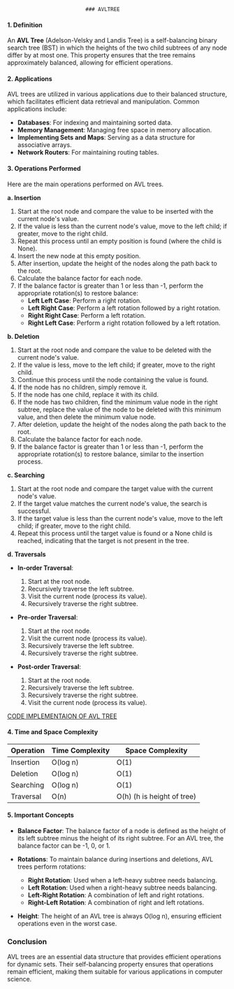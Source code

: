                              ### AVLTREE
#### 1. Definition
An **AVL Tree** (Adelson-Velsky and Landis Tree) is a self-balancing binary search tree (BST) in which the heights of the two child subtrees of any node differ by at most one. This property ensures that the tree remains approximately balanced, allowing for efficient operations.

#### 2. Applications
AVL trees are utilized in various applications due to their balanced structure, which facilitates efficient data retrieval and manipulation. Common applications include:
- **Databases**: For indexing and maintaining sorted data.
- **Memory Management**: Managing free space in memory allocation.
- **Implementing Sets and Maps**: Serving as a data structure for associative arrays.
- **Network Routers**: For maintaining routing tables.

#### 3. Operations Performed
Here are the main operations performed on AVL trees.

**a. Insertion**
1. Start at the root node and compare the value to be inserted with the current node's value.
2. If the value is less than the current node's value, move to the left child; if greater, move to the right child.
3. Repeat this process until an empty position is found (where the child is None).
4. Insert the new node at this empty position.
5. After insertion, update the height of the nodes along the path back to the root.
6. Calculate the balance factor for each node.
7. If the balance factor is greater than 1 or less than -1, perform the appropriate rotation(s) to restore balance:
   - **Left Left Case**: Perform a right rotation.
   - **Left Right Case**: Perform a left rotation followed by a right rotation.
   - **Right Right Case**: Perform a left rotation.
   - **Right Left Case**: Perform a right rotation followed by a left rotation.

**b. Deletion**
1. Start at the root node and compare the value to be deleted with the current node's value.
2. If the value is less, move to the left child; if greater, move to the right child.
3. Continue this process until the node containing the value is found.
4. If the node has no children, simply remove it.
5. If the node has one child, replace it with its child.
6. If the node has two children, find the minimum value node in the right subtree, replace the value of the node to be deleted with this minimum value, and then delete the minimum value node.
7. After deletion, update the height of the nodes along the path back to the root.
8. Calculate the balance factor for each node.
9. If the balance factor is greater than 1 or less than -1, perform the appropriate rotation(s) to restore balance, similar to the insertion process.

**c. Searching**
1. Start at the root node and compare the target value with the current node's value.
2. If the target value matches the current node's value, the search is successful.
3. If the target value is less than the current node's value, move to the left child; if greater, move to the right child.
4. Repeat this process until the target value is found or a None child is reached, indicating that the target is not present in the tree.

**d. Traversals**
- **In-order Traversal**: 
  1. Start at the root node.
  2. Recursively traverse the left subtree.
  3. Visit the current node (process its value).
  4. Recursively traverse the right subtree.
  
- **Pre-order Traversal**: 
  1. Start at the root node.
  2. Visit the current node (process its value).
  3. Recursively traverse the left subtree.
  4. Recursively traverse the right subtree.

- **Post-order Traversal**: 
  1. Start at the root node.
  2. Recursively traverse the left subtree.
  3. Recursively traverse the right subtree.
  4. Visit the current node (process its value).

[CODE IMPLEMENTAION OF AVL TREE](https://github.com/henok-getahun/DataStructureAndAlgorithm-DSA-/blob/main/AVLTree.py)

#### 4. Time and Space Complexity

| Operation      | Time Complexity | Space Complexity |
|----------------|-----------------|------------------|
| Insertion      | O(log n)        | O(1)             |
| Deletion       | O(log n)        | O(1)             |
| Searching      | O(log n)        | O(1)             |
| Traversal      | O(n)            | O(h) (h is height of tree) |

#### 5. Important Concepts
- **Balance Factor**: The balance factor of a node is defined as the height of its left subtree minus the height of its right subtree. For an AVL tree, the balance factor can be -1, 0, or 1.
  
- **Rotations**: To maintain balance during insertions and deletions, AVL trees perform rotations:
  - **Right Rotation**: Used when a left-heavy subtree needs balancing.
  - **Left Rotation**: Used when a right-heavy subtree needs balancing.
  - **Left-Right Rotation**: A combination of left and right rotations.
  - **Right-Left Rotation**: A combination of right and left rotations.

- **Height**: The height of an AVL tree is always O(log n), ensuring efficient operations even in the worst case.

### Conclusion
AVL trees are an essential data structure that provides efficient operations for dynamic sets. Their self-balancing property ensures that operations remain efficient, making them suitable for various applications in computer science.
